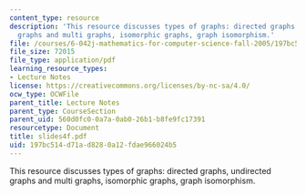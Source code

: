 ```yaml
---
content_type: resource
description: 'This resource discusses types of graphs: directed graphs, undirected
  graphs and multi graphs, isomorphic graphs, graph isomorphism.'
file: /courses/6-042j-mathematics-for-computer-science-fall-2005/197bc514d71ad8280a12fdae966024b5_slides4f.pdf
file_size: 72015
file_type: application/pdf
learning_resource_types:
- Lecture Notes
license: https://creativecommons.org/licenses/by-nc-sa/4.0/
ocw_type: OCWFile
parent_title: Lecture Notes
parent_type: CourseSection
parent_uid: 560d0fc0-0a7a-0ab0-26b1-b8fe9fc17391
resourcetype: Document
title: slides4f.pdf
uid: 197bc514-d71a-d828-0a12-fdae966024b5
---
```

This resource discusses types of graphs: directed graphs, undirected graphs and multi graphs, isomorphic graphs, graph isomorphism.